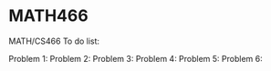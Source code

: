 # MATH466
MATH/CS466
To do list:


Problem 1:
Problem 2:
Problem 3:
Problem 4:
Problem 5:
Problem 6:
